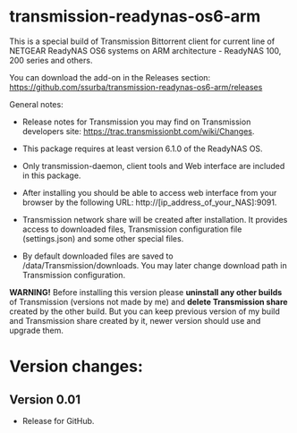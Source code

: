 # transmission-readynas-os6-arm

This is a special build of Transmission Bittorrent client for current line of NETGEAR ReadyNAS OS6 systems on ARM architecture - ReadyNAS 100, 200 series and others.  

You can download the add-on in the Releases section: https://github.com/ssurba/transmission-readynas-os6-arm/releases

General notes:

- Release notes for Transmission you may find on Transmission developers site: https://trac.transmissionbt.com/wiki/Changes.

- This package requires at least version 6.1.0 of the ReadyNAS OS. 

- Only transmission-daemon, client tools and Web interface are included in this package.

- After installing you should be able to access web interface from your browser by the following URL: http://[ip_address_of_your_NAS]:9091.

- Transmission network share will be created after installation. It provides access to downloaded files, Transmission configuration file (settings.json) and some other special files.

- By default downloaded files are saved to /data/Transmission/downloads. You may later change download path in Transmission configuration.

**WARNING!** Before installing this version please **uninstall any other builds** of Transmission (versions not made by me) and **delete Transmission share** created by the other build. But you can keep previous version of my build and Transmission share created by it, newer version should use and upgrade them.

# Version changes:

## Version 0.01

* Release for GitHub.
